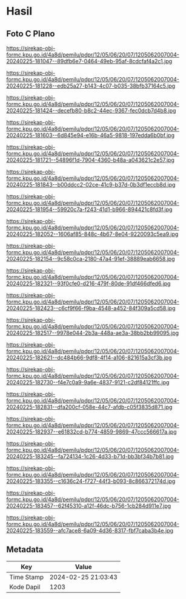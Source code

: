 # Hasil

## Foto C Plano

https://sirekap-obj-formc.kpu.go.id/4a8d/pemilu/pdpr/12/05/06/20/07/1205062007004-20240225-181047--89dfb6e7-0464-49eb-95af-8cdcfaf4a2c1.jpg

https://sirekap-obj-formc.kpu.go.id/4a8d/pemilu/pdpr/12/05/06/20/07/1205062007004-20240225-181228--edb25a27-b143-4c07-b035-38bfb37164c5.jpg

https://sirekap-obj-formc.kpu.go.id/4a8d/pemilu/pdpr/12/05/06/20/07/1205062007004-20240225-181424--decefb80-b8c2-44ec-9367-fec0dcb7d4b8.jpg

https://sirekap-obj-formc.kpu.go.id/4a8d/pemilu/pdpr/12/05/06/20/07/1205062007004-20240225-181603--6d845e94-e16b-46a5-9818-197edda6b0bf.jpg

https://sirekap-obj-formc.kpu.go.id/4a8d/pemilu/pdpr/12/05/06/20/07/1205062007004-20240225-181721--54896f1d-7904-4360-b48a-a043621c2e57.jpg

https://sirekap-obj-formc.kpu.go.id/4a8d/pemilu/pdpr/12/05/06/20/07/1205062007004-20240225-181843--b00ddcc2-02ce-41c9-b37d-0b3df1eccb8d.jpg

https://sirekap-obj-formc.kpu.go.id/4a8d/pemilu/pdpr/12/05/06/20/07/1205062007004-20240225-181954--59920c7a-f243-41d1-b966-894421c8fd3f.jpg

https://sirekap-obj-formc.kpu.go.id/4a8d/pemilu/pdpr/12/05/06/20/07/1205062007004-20240225-182052--1606af85-848c-4b67-8e04-9220093c5ea9.jpg

https://sirekap-obj-formc.kpu.go.id/4a8d/pemilu/pdpr/12/05/06/20/07/1205062007004-20240225-182154--9c58c0ca-2180-47a4-91ef-38889eab6658.jpg

https://sirekap-obj-formc.kpu.go.id/4a8d/pemilu/pdpr/12/05/06/20/07/1205062007004-20240225-182321--93f0cfe0-d216-479f-80de-91df466dfed6.jpg

https://sirekap-obj-formc.kpu.go.id/4a8d/pemilu/pdpr/12/05/06/20/07/1205062007004-20240225-182423--c6cf9f66-f9ba-4548-a452-84f309a5cd58.jpg

https://sirekap-obj-formc.kpu.go.id/4a8d/pemilu/pdpr/12/05/06/20/07/1205062007004-20240225-182517--9978e044-2b3a-448a-ae3a-38bb2bb99095.jpg

https://sirekap-obj-formc.kpu.go.id/4a8d/pemilu/pdpr/12/05/06/20/07/1205062007004-20240225-182621--dc484b66-9df8-4f14-a106-821615a3cf3b.jpg

https://sirekap-obj-formc.kpu.go.id/4a8d/pemilu/pdpr/12/05/06/20/07/1205062007004-20240225-182730--f4e7c0a9-9a6e-4837-9121-c2df84121ffc.jpg

https://sirekap-obj-formc.kpu.go.id/4a8d/pemilu/pdpr/12/05/06/20/07/1205062007004-20240225-182831--dfa200cf-058e-44c7-afdb-c05f3835d871.jpg

https://sirekap-obj-formc.kpu.go.id/4a8d/pemilu/pdpr/12/05/06/20/07/1205062007004-20240225-182937--e61832cd-b774-4859-9869-47ccc566617a.jpg

https://sirekap-obj-formc.kpu.go.id/4a8d/pemilu/pdpr/12/05/06/20/07/1205062007004-20240225-183245--fa724134-1c26-4d33-b71d-bb3bf34b7b81.jpg

https://sirekap-obj-formc.kpu.go.id/4a8d/pemilu/pdpr/12/05/06/20/07/1205062007004-20240225-183355--c1636c24-f727-44f3-b093-8c866372174d.jpg

https://sirekap-obj-formc.kpu.go.id/4a8d/pemilu/pdpr/12/05/06/20/07/1205062007004-20240225-183457--62f45310-a12f-46dc-b756-1cb284d911e7.jpg

https://sirekap-obj-formc.kpu.go.id/4a8d/pemilu/pdpr/12/05/06/20/07/1205062007004-20240225-183559--afc7ace8-6a09-4d36-8317-fbf7caba3b4e.jpg


## Metadata

| Key        | Value               |
| ---------- | ------------------- |
| Time Stamp | 2024-02-25 21:03:43 |
| Kode Dapil | 1203                |



